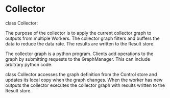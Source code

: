 # Collector 

class Collector:

The purpose of the collector is to apply the current collector graph to outputs from multiple Workers.
The collector graph filters and buffers the data to reduce the data rate.
The results are written to the Result store.

The collector graph is a python program.
Clients add operations to the graph by submitting requests to the GraphManager.
This can include arbitrary python code.

class Collector accesses the graph definition from the Control store and updates its local copy when the graph changes.
When the worker has new outputs the collector executes the collector graph with results written to the Result store.




